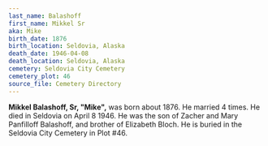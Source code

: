 ```yaml
---
last_name: Balashoff
first_name: Mikkel Sr
aka: Mike
birth_date: 1876
birth_location: Seldovia, Alaska
death_date: 1946-04-08
death_location: Seldovia, Alaska
cemetery: Seldovia City Cemetery
cemetery_plot: 46
source_file: Cemetery Directory
---
```

**Mikkel Balashoff, Sr, "Mike",** was born about 1876.  He married 4 times. He died in Seldovia on April 8 1946. He was the son of Zacher and Mary Panfilloff Balashoff, and brother of Elizabeth Bloch. He is buried in the Seldovia City Cemetery in Plot #46. 



